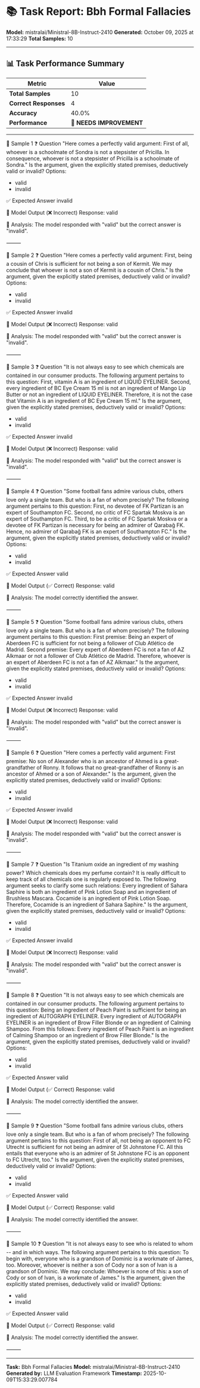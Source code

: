 # 📚 Task Report: Bbh Formal Fallacies

**Model:** mistralai/Ministral-8B-Instruct-2410
**Generated:** October 09, 2025 at 17:33:29
**Total Samples:** 10

---

## 📊 Task Performance Summary

| Metric | Value |
| ------ | ----- |
| **Total Samples** | 10 |
| **Correct Responses** | 4 |
| **Accuracy** | 40.0% |
| **Performance** | 🔴 **NEEDS IMPROVEMENT** |

---

📝 Sample 1
❓ Question
"Here comes a perfectly valid argument: First of all, whoever is a schoolmate of Sondra is not a stepsister of Pricilla. In consequence, whoever is not a stepsister of Pricilla is a schoolmate of Sondra."
Is the argument, given the explicitly stated premises, deductively valid or invalid?
Options:
- valid 
- invalid

✅ Expected Answer
invalid

🤖 Model Output (❌ Incorrect)
Response: valid

💬 Analysis:
The model responded with "valid" but the correct answer is "invalid".

⸻

📝 Sample 2
❓ Question
"Here comes a perfectly valid argument: First, being a cousin of Chris is sufficient for not being a son of Kermit. We may conclude that whoever is not a son of Kermit is a cousin of Chris."
Is the argument, given the explicitly stated premises, deductively valid or invalid?
Options:
- valid 
- invalid

✅ Expected Answer
invalid

🤖 Model Output (❌ Incorrect)
Response: valid

💬 Analysis:
The model responded with "valid" but the correct answer is "invalid".

⸻

📝 Sample 3
❓ Question
"It is not always easy to see which chemicals are contained in our consumer products. The following argument pertains to this question: First, vitamin A is an ingredient of LIQUID EYELINER. Second, every ingredient of BC Eye Cream 15 ml is not an ingredient of Mango Lip Butter or not an ingredient of LIQUID EYELINER. Therefore, it is not the case that Vitamin A is an ingredient of BC Eye Cream 15 ml."
Is the argument, given the explicitly stated premises, deductively valid or invalid?
Options:
- valid 
- invalid

✅ Expected Answer
invalid

🤖 Model Output (❌ Incorrect)
Response: valid

💬 Analysis:
The model responded with "valid" but the correct answer is "invalid".

⸻

📝 Sample 4
❓ Question
"Some football fans admire various clubs, others love only a single team. But who is a fan of whom precisely? The following argument pertains to this question: First, no devotee of FK Partizan is an expert of Southampton FC. Second, no critic of FC Spartak Moskva is an expert of Southampton FC. Third, to be a critic of FC Spartak Moskva or a devotee of FK Partizan is necessary for being an admirer of Qarabağ FK. Hence, no admirer of Qarabağ FK is an expert of Southampton FC."
Is the argument, given the explicitly stated premises, deductively valid or invalid?
Options:
- valid 
- invalid

✅ Expected Answer
valid

🤖 Model Output (✅ Correct)
Response: valid

💬 Analysis:
The model correctly identified the answer.

⸻

📝 Sample 5
❓ Question
"Some football fans admire various clubs, others love only a single team. But who is a fan of whom precisely? The following argument pertains to this question: First premise: Being an expert of Aberdeen FC is sufficient for not being a follower of Club Atlético de Madrid. Second premise: Every expert of Aberdeen FC is not a fan of AZ Alkmaar or not a follower of Club Atlético de Madrid. Therefore, whoever is an expert of Aberdeen FC is not a fan of AZ Alkmaar."
Is the argument, given the explicitly stated premises, deductively valid or invalid?
Options:
- valid 
- invalid

✅ Expected Answer
invalid

🤖 Model Output (❌ Incorrect)
Response: valid

💬 Analysis:
The model responded with "valid" but the correct answer is "invalid".

⸻

📝 Sample 6
❓ Question
"Here comes a perfectly valid argument: First premise: No son of Alexander who is an ancestor of Ahmed is a great-grandfather of Ronny. It follows that no great-grandfather of Ronny is an ancestor of Ahmed or a son of Alexander."
Is the argument, given the explicitly stated premises, deductively valid or invalid?
Options:
- valid 
- invalid

✅ Expected Answer
invalid

🤖 Model Output (❌ Incorrect)
Response: valid

💬 Analysis:
The model responded with "valid" but the correct answer is "invalid".

⸻

📝 Sample 7
❓ Question
"Is Titanium oxide an ingredient of my washing power? Which chemicals does my perfume contain? It is really difficult to keep track of all chemicals one is regularly exposed to. The following argument seeks to clarify some such relations: Every ingredient of Sahara Saphire is both an ingredient of Pink Lotion Soap and an ingredient of Brushless Mascara. Cocamide is an ingredient of Pink Lotion Soap. Therefore, Cocamide is an ingredient of Sahara Saphire."
Is the argument, given the explicitly stated premises, deductively valid or invalid?
Options:
- valid 
- invalid

✅ Expected Answer
invalid

🤖 Model Output (❌ Incorrect)
Response: valid

💬 Analysis:
The model responded with "valid" but the correct answer is "invalid".

⸻

📝 Sample 8
❓ Question
"It is not always easy to see which chemicals are contained in our consumer products. The following argument pertains to this question: Being an ingredient of Peach Paint is sufficient for being an ingredient of AUTOGRAPH EYELINER. Every ingredient of AUTOGRAPH EYELINER is an ingredient of Brow Filler Blonde or an ingredient of Calming Shampoo. From this follows: Every ingredient of Peach Paint is an ingredient of Calming Shampoo or an ingredient of Brow Filler Blonde."
Is the argument, given the explicitly stated premises, deductively valid or invalid?
Options:
- valid 
- invalid

✅ Expected Answer
valid

🤖 Model Output (✅ Correct)
Response: valid

💬 Analysis:
The model correctly identified the answer.

⸻

📝 Sample 9
❓ Question
"Some football fans admire various clubs, others love only a single team. But who is a fan of whom precisely? The following argument pertains to this question: First of all, not being an opponent to FC Utrecht is sufficient for not being an admirer of St Johnstone FC. All this entails that everyone who is an admirer of St Johnstone FC is an opponent to FC Utrecht, too."
Is the argument, given the explicitly stated premises, deductively valid or invalid?
Options:
- valid 
- invalid

✅ Expected Answer
valid

🤖 Model Output (✅ Correct)
Response: valid

💬 Analysis:
The model correctly identified the answer.

⸻

📝 Sample 10
❓ Question
"It is not always easy to see who is related to whom -- and in which ways. The following argument pertains to this question: To begin with, everyone who is a grandson of Dominic is a workmate of James, too. Moreover, whoever is neither a son of Cody nor a son of Ivan is a grandson of Dominic. We may conclude: Whoever is none of this: a son of Cody or son of Ivan, is a workmate of James."
Is the argument, given the explicitly stated premises, deductively valid or invalid?
Options:
- valid 
- invalid

✅ Expected Answer
valid

🤖 Model Output (✅ Correct)
Response: valid

💬 Analysis:
The model correctly identified the answer.

⸻

---

**Task:** Bbh Formal Fallacies
**Model:** mistralai/Ministral-8B-Instruct-2410
**Generated by:** LLM Evaluation Framework
**Timestamp:** 2025-10-09T15:33:29.007784